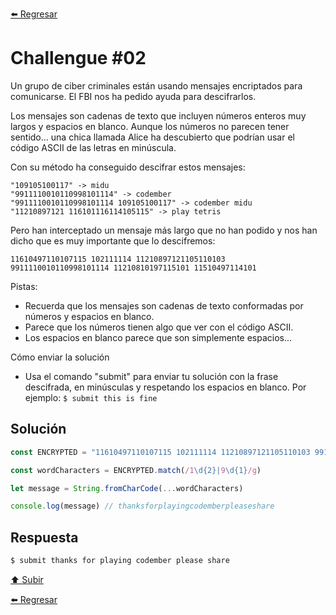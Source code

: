 [⬅️ Regresar](https://github.com/cosmoart/codember)

# Challengue #02

Un grupo de ciber criminales están usando mensajes encriptados para comunicarse. El FBI nos ha pedido ayuda para descifrarlos.

Los mensajes son cadenas de texto que incluyen números enteros muy largos y espacios en blanco. Aunque los números no parecen tener sentido... una chica llamada Alice ha descubierto que podrían usar el código ASCII de las letras en minúscula.

Con su método ha conseguido descifrar estos mensajes:

```
"109105100117" -> midu
"9911110010110998101114" -> codember
"9911110010110998101114 109105100117" -> codember midu
"11210897121 116101116114105115" -> play tetris
```

Pero han interceptado un mensaje más largo que no han podido y nos han dicho que es muy importante que lo descifremos:

`11610497110107115 102111114 11210897121105110103 9911110010110998101114 11210810197115101 11510497114101`

Pistas:
- Recuerda que los mensajes son cadenas de texto conformadas por números y espacios en blanco.
- Parece que los números tienen algo que ver con el código ASCII.
- Los espacios en blanco parece que son simplemente espacios...

Cómo enviar la solución
- Usa el comando "submit" para enviar tu solución con la frase descifrada, en minúsculas y respetando los espacios en blanco. Por ejemplo: `$ submit this is fine`

## Solución

```js
const ENCRYPTED = "11610497110107115 102111114 11210897121105110103 9911110010110998101114 11210810197115101 11510497114101"

const wordCharacters = ENCRYPTED.match(/1\d{2}|9\d{1}/g)

let message = String.fromCharCode(...wordCharacters)

console.log(message) // thanksforplayingcodemberpleaseshare
```

## Respuesta

```bash
$ submit thanks for playing codember please share
```

[⬆️ Subir](#challengue-01)

[⬅️ Regresar](https://github.com/cosmoart/codember)

